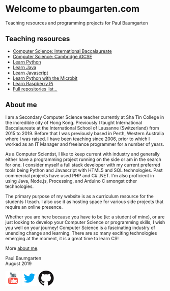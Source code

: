 # Welcome to pbaumgarten.com

Teaching resources and programming projects for Paul Baumgarten

[](img/welcome-to-my-classroom-3.jpg)

## Teaching resources

* [Computer Science: International Baccalaureate](https://github.com/paulbaumgarten/ib-compsci-notes)
* [Computer Science: Cambridge iGCSE](https://github.com/paulbaumgarten/igcse-compsci-notes)
* [Learn Python](https://github.com/paulbaumgarten/python-notes)
* [Learn Java](https://github.com/paulbaumgarten/java-notes)
* [Learn Javascript](https://github.com/paulbaumgarten/javascript-notes)
* [Learn Python with the Microbit](https://github.com/paulbaumgarten/microbit-notes)
* [Learn Raspberry Pi](https://github.com/paulbaumgarten/raspberrypi-nontes)
* [Full repositories list...](https://github.com/paulbaumgarten?tab=repositories)

## About me

I am a Secondary Computer Science teacher currently at Sha Tin College in the incredible city of Hong Kong. Previously I taught International Baccalaureate at the International School of Lausanne (Switzerland) from 2015 to 2019. Before that I was previously based in Perth, Western Australia where I was raised. I have been teaching since 2006, prior to which I worked as an IT Manager and freelance programmer for a number of years.

As a Computer Scientist, I like to keep current with industry and generally either have a programming project running on the side or am in the search for one. I consider myself a full stack developer with my current preferred tools being Python and Javascript with HTML5 and SQL technologies. Past commercial projects have used PHP and C# .NET. I'm also proficient in using Java, Node.js, Processing, and Arduino C amongst other technologies.

The primary purpose of my website is as a curriculum resource for the students I teach. I also use it as hosting space for various side projects that require an online presence.

Whether you are here because you have to be (ie: a student of mine), or are just looking to develop your Computer Science or programming skills, I wish you well on your journey! Computer Science is a fascinating industry of unending change and learning. There are so many exciting technologies emerging at the moment, it is a great time to learn CS!

More [about me](img/paul-baumgarten-about-me-2019.pdf).

Paul Baumgarten  
August 2019

[![](img/icon-youtube-48.png)](https://youtube.com/pbaumgarten)
[![](img/icon-twitter-48.png)](https://twitter.com/pbaumgarten)
[![](img/icon-github-48.png)](https://github.com/paulbaumgarten?tab=repositories)


